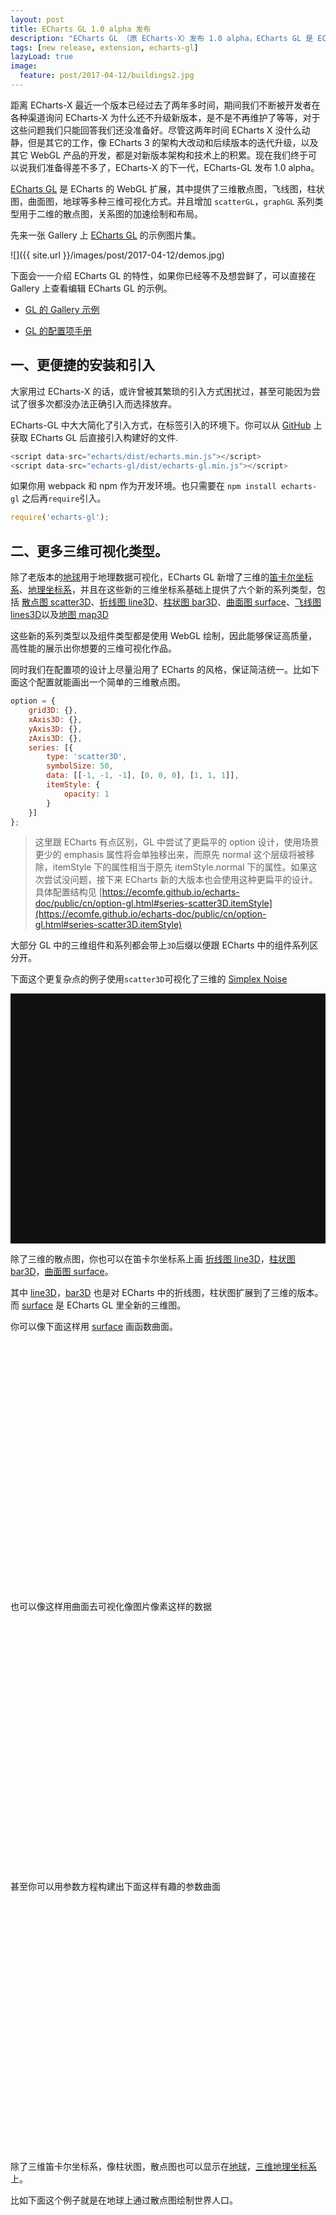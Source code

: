 ```yaml
---
layout: post
title: ECharts GL 1.0 alpha 发布
description: "ECharts GL （原 ECharts-X）发布 1.0 alpha，ECharts GL 是 ECharts 的 WebGL 扩展，其中提供了三维散点图，飞线图，柱状图，曲面图，地球等多种三维可视化方式。并且增加 scatterGL，graphGL系列类型用于二维的散点图，关系图的加速绘制和布局。"
tags: [new release, extension, echarts-gl]
lazyLoad: true
image:
  feature: post/2017-04-12/buildings2.jpg
---
```


距离 ECharts-X 最近一个版本已经过去了两年多时间，期间我们不断被开发者在各种渠道询问 ECharts-X 为什么还不升级新版本，是不是不再维护了等等，对于这些问题我们只能回答我们还没准备好。尽管这两年时间 ECharts X 没什么动静，但是其它的工作，像 ECharts 3 的架构大改动和后续版本的迭代升级，以及其它 WebGL 产品的开发，都是对新版本架构和技术上的积累。现在我们终于可以说我们准备得差不多了，ECharts-X 的下一代，ECharts-GL 发布 1.0 alpha。

[ECharts GL](https://github.com/ecomfe/echarts-gl) 是 ECharts 的 WebGL 扩展，其中提供了三维散点图，飞线图，柱状图，曲面图，地球等多种三维可视化方式。并且增加 `scatterGL`，`graphGL` 系列类型用于二维的散点图，关系图的加速绘制和布局。

先来一张 Gallery 上 [ECharts GL](https://github.com/ecomfe/echarts-gl) 的示例图片集。

![]({{ site.url }}/images/post/2017-04-12/demos.jpg)

下面会一一介绍 ECharts GL 的特性，如果你已经等不及想尝鲜了，可以直接在 Gallery 上查看编辑 ECharts GL 的示例。

+ [GL 的 Gallery 示例](http://gallery.echartsjs.com/explore.html#tags=echarts-gl)

+ [GL 的配置项手册](https://ecomfe.github.io/echarts-doc/public/cn/option-gl.html)

## 一、更便捷的安装和引入

大家用过 ECharts-X 的话，或许曾被其繁琐的引入方式困扰过，甚至可能因为尝试了很多次都没办法正确引入而选择放弃。

ECharts-GL 中大大简化了引入方式，在标签引入的环境下。你可以从 [GitHub](https://github.com/ecomfe/echarts-gl/tree/master/dist) 上获取 ECharts GL 后直接引入构建好的文件.

```js
<script data-src="echarts/dist/echarts.min.js"></script>
<script data-src="echarts-gl/dist/echarts-gl.min.js"></script>
```

如果你用 webpack 和 npm 作为开发环境。也只需要在 `npm install echarts-gl` 之后再`require`引入。

```js
require('echarts-gl');
```

## 二、更多三维可视化类型。

除了老版本的[地球](https://ecomfe.github.io/echarts-doc/public/cn/option-gl.html#globe)用于地理数据可视化，ECharts GL 新增了三维的[笛卡尔坐标系](https://ecomfe.github.io/echarts-doc/public/cn/option-gl.html#grid3D)、[地理坐标系](https://ecomfe.github.io/echarts-doc/public/cn/option-gl.html#geo3D)，并且在这些新的三维坐标系基础上提供了六个新的系列类型，包括 [散点图 scatter3D](https://ecomfe.github.io/echarts-doc/public/cn/option-gl.html#series-scatter3D)、[折线图 line3D](https://ecomfe.github.io/echarts-doc/public/cn/option-gl.html#series-line3D)、[柱状图 bar3D](https://ecomfe.github.io/echarts-doc/public/cn/option-gl.html#series-bar3D)、[曲面图 surface](https://ecomfe.github.io/echarts-doc/public/cn/option-gl.html#series-surface)、[飞线图 lines3D](https://ecomfe.github.io/echarts-doc/public/cn/option-gl.html#series-lines3D)以及[地图 map3D](https://ecomfe.github.io/echarts-doc/public/cn/option-gl.html#series-map3D)

这些新的系列类型以及组件类型都是使用 WebGL 绘制，因此能够保证高质量，高性能的展示出你想要的三维可视化作品。

同时我们在配置项的设计上尽量沿用了 ECharts 的风格，保证简洁统一。比如下面这个配置就能画出一个简单的三维散点图。

```js
option = {
    grid3D: {},
    xAxis3D: {},
    yAxis3D: {},
    zAxis3D: {},
    series: [{
        type: 'scatter3D',
        symbolSize: 50,
        data: [[-1, -1, -1], [0, 0, 0], [1, 1, 1]],
        itemStyle: {
            opacity: 1
        }
    }]
};
```
> 这里跟 ECharts 有点区别，GL 中尝试了更扁平的 option 设计，使用场景更少的 emphasis 属性将会单独移出来，而原先 normal 这个层级将被移除，itemStyle 下的属性相当于原先 itemStyle.normal 下的属性。如果这次尝试没问题，接下来 ECharts 新的大版本也会使用这种更扁平的设计。
> 具体配置结构见 [https://ecomfe.github.io/echarts-doc/public/cn/option-gl.html#series-scatter3D.itemStyle](https://ecomfe.github.io/echarts-doc/public/cn/option-gl.html#series-scatter3D.itemStyle)

大部分 GL 中的三维组件和系列都会带上`3D`后缀以便跟 ECharts 中的组件系列区分开。


下面这个更复杂点的例子使用`scatter3D`可视化了三维的 [Simplex Noise](https://en.wikipedia.org/wiki/Simplex_noise)

<div style="width: 100%; height: 400px; background: #111" class="ec-lazy" class="ec-lazy" data-src="http://gallery.echartsjs.com/view.html?cid=xBkWoZOjTe&v=2"></div>

除了三维的散点图，你也可以在笛卡尔坐标系上画 [折线图 line3D](https://ecomfe.github.io/echarts-doc/public/cn/option-gl.html#series-line3D)，[柱状图 bar3D](https://ecomfe.github.io/echarts-doc/public/cn/option-gl.html#series-bar3D)，[曲面图 surface](https://ecomfe.github.io/echarts-doc/public/cn/option-gl.html#series-surface)。

其中 [line3D](https://ecomfe.github.io/echarts-doc/public/cn/option-gl.html#series-line3D)，[bar3D](https://ecomfe.github.io/echarts-doc/public/cn/option-gl.html#series-bar3D) 也是对 ECharts 中的折线图，柱状图扩展到了三维的版本。而 [surface](https://ecomfe.github.io/echarts-doc/public/cn/option-gl.html#series-surface) 是 ECharts GL 里全新的三维图。

你可以像下面这样用 [surface](https://ecomfe.github.io/echarts-doc/public/cn/option-gl.html#series-surface) 画函数曲面。

<div style="width: 100%; height: 400px;" class="ec-lazy" data-src="http://gallery.echartsjs.com/view.html?cid=xHkcYXm9pe"></div>

也可以像这样用曲面去可视化像图片像素这样的数据

<div style="width: 100%; height: 400px;" class="ec-lazy" data-src="http://gallery.echartsjs.com/view.html?cid=xBk5PSvqpx&v=4"></div>

甚至你可以用参数方程构建出下面这样有趣的参数曲面

<div style="width: 100%; height: 400px;" class="ec-lazy" data-src="http://gallery.echartsjs.com/view.html?cid=xHku9OE96l"></div>

除了三维笛卡尔坐标系，像柱状图，散点图也可以显示在[地球](https://ecomfe.github.io/echarts-doc/public/cn/option-gl.html#globe)，[三维地理坐标系](https://ecomfe.github.io/echarts-doc/public/cn/option-gl.html#geo3D)上。

比如下面这个例子就是在地球上通过散点图绘制世界人口。

<div style="width: 100%; height: 400px;" class="ec-lazy" data-src="http://gallery.echartsjs.com/view.html?cid=xS1moC0s6x"></div>

你可以大胆的组合不同坐标系和系列，制作出更具创造力的可视化作品！

## 三、高品质的画面

在很多场景里，高品质的画面是一个很重要的需求，例如：

+ 在大屏中，需要提供炫酷的，一下能够抓住人眼球的特效。

+ 生成需要放在文章或者 PPT 中的截图，需要高质量的渲染，不能有廉价三维效果的感觉。

ECharts GL 提供了一系列诸如[景深](http://localhost/echarts-doc/public/cn/option-gl.html#geo3D.postEffect.depthOfField)，[光晕](http://localhost/echarts-doc/public/cn/option-gl.html#geo3D.postEffect.bloom)，[颜色纠正](http://localhost/echarts-doc/public/cn/option-gl.html#geo3D.postEffect.colorCorrection)，[阴影](http://localhost/echarts-doc/public/cn/option-gl.html#geo3D.postEffect.SSAO)，[基于物理的渲染](http://localhost/echarts-doc/public/cn/option-gl.html#geo3D.light.ambientCubemap) 等等开箱即用的配置项让你去方便的提升自己可视化作品的渲染效果。

在这些配置项的基础上，你可以实现这样带景深的微缩模型的效果：

<img src="{{ site.url }}/images/post/2017-04-12/high-quality-1.jpg" style="width:100%;" alt="">

或者这样的基于物理渲染的金属零件的效果：

<img src="{{ site.url }}/images/post/2017-04-12/high-quality-3.jpg" style="width:100%;" alt="">

或者这样 Bling Bling 的影视广告特效：

<img src="{{ site.url }}/images/post/2017-04-12/high-quality-2.jpg" style="width:100%;" alt="">

又或者这样的大规模建筑群：

<img src="{{ site.url }}/images/post/2017-04-12/high-quality-4.jpg" style="width:100%;" alt="">


想要了解更多的效果，可以逛逛我们的[示例集](http://gallery.echartsjs.com/explore.html#tags=echarts-gl)


## 四、二维可视化的加速

除了三维的可视化，ECharts GL 还内置 [scatterGL](https://ecomfe.github.io/echarts-doc/public/cn/option-gl.html#series-scatterGL), [graphGL](https://ecomfe.github.io/echarts-doc/public/cn/option-gl.html#series-scatterGL) 两个系列，能够大幅度的优化常见的二维散点图和关系图的绘制和布局性能。

散点图也是比较常见的会有大数据量的系列类型。ECharts 尽管能绘制像微博签到图那样上十万的散点图，但是很难做到流畅的交互。拖拽、缩放等操作都会有卡顿。

在 ECharts GL 里利用 WebGL 加速绘制后，可以无压力得绘制和实时的交互十万个数据的散点图了。

<div style="width: 100%; height: 400px; background: #111;" class="ec-lazy" data-src="http://gallery.echartsjs.com/view.html?cid=xHJkXhU9Tg"></div>

而且实现这一切只需要把原先的`scatter`类型改为`scatterGL`类型，不需要再做其它的改动！

对于[关系图 graphGL](https://ecomfe.github.io/echarts-doc/public/cn/option-gl.html#series-scatterGL)除了绘制上有加速之外，我们还在 WebGL 中实现了[力引导布局](https://github.com/gephi/gephi/wiki/Force-Atlas-2)。在高端的显卡上 GPU 布局相对于 CPU 布局甚至能有上百倍的性能提升。

下面是在`GTX1070`和`i7 4GHz`的电脑中对一个`两万`个节点，近`五万`条边的关系图一次布局的迭代的性能对比。

<img src="{{ site.url }}/images/post/2017-04-12/gpu-layout-perf.png" width="400px" alt="">

以及对这个关系图实时布局的视频。

<video controls width="100%" src="{{ site.url }}/images/post/2017-04-12/graphGL.mp4"></video>


`2500`个节点的网格图使用 GPU 布局的例子（只支持 PC 端）。

<div style="width: 100%; height: 400px; background: #111;" class="ec-lazy" data-src="http://gallery.echartsjs.com/view.html?cid=xrJchBL9ag"></div>

这里特别感谢 Gephi 提供了 Force Atlas2 这样在大规模关系数据上能够有稳定优良的布局结果的算法。


## 五、与 ECharts 交互组件的结合

ECharts GL 作为一个扩展，并不是独立的，它提供的系列和组件能够和 ECharts 中的大部分组件，例如 ，， 组合使用。你可以使用 [visualMap](http://echarts.baidu.com/option.html#visualMap) 组件对 GL 中的系列进行颜色，大小，不透明的编码，可以用 [tooltip](http://echarts.baidu.com/option.html#tooltip) 组件显示 GL 中图形的数据信息，也可以用 [legend](http://echarts.baidu.com/option.html#legend) 筛选出想要展示的系列，等等等等。

例如下面这个例子用 [visualMap](http://echarts.baidu.com/option.html#visualMap) 组件对柱状图做了颜色的映射，而且能够通过控件筛选出区间内的数据

<div style="width: 100%; height: 400px; background: #111;" class="ec-lazy" data-src="http://gallery.echartsjs.com/view.html?cid=xSyMekmcTx"></div>

当然除此之外，你也可以在一个实例里任意混搭使用 ECharts GL 的组件以及 ECharts 的组件。

## 六、移动端兼容

现在很多移动端的浏览器已经支持 WebGL 了，特别是像 iOS 系统对 WebGL 的扩展特性等支持得非常完善。所以用 ECharts GL 制作的大部分例子都能在 iOS 上流畅无压力的运行。在交互上 ECharts GL 也对移动端做了兼容处理，支持平移，双指缩放等等。

如果你现在不是在手机上浏览这篇文章，可以稍后在手机上打开 [http://gallery.echartsjs.com/](http://gallery.echartsjs.com/) 看看效果。

下面是在 iPhone 6 上实时预览前面示例中参数曲面的效果。

<video controls width="100%" src="{{ site.url }}/images/post/2017-04-12/mobile.mp4"></video>

## 更多

ECharts GL 1.0 alpha 只是个开始，在正式版发布之前，我们还会对画面，交互的细节，动画，性能等等做更多的优化。大家使用过程中有任何的问题或者建议都可以在 GitHub 上跟我们反馈，
我们也非常期待大家能够利用 ECharts GL 做出让我们想象不到的作品。



